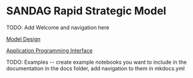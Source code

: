 # SANDAG Rapid Strategic Model

TODO: Add Welcome and navigation here

[Model Design](design.md)

[Application Programming Interface](api.md)

TODO: Examples -- create example notebooks you want to include in the documentation in the docs folder, add navigation to them in mkdocs.yml
